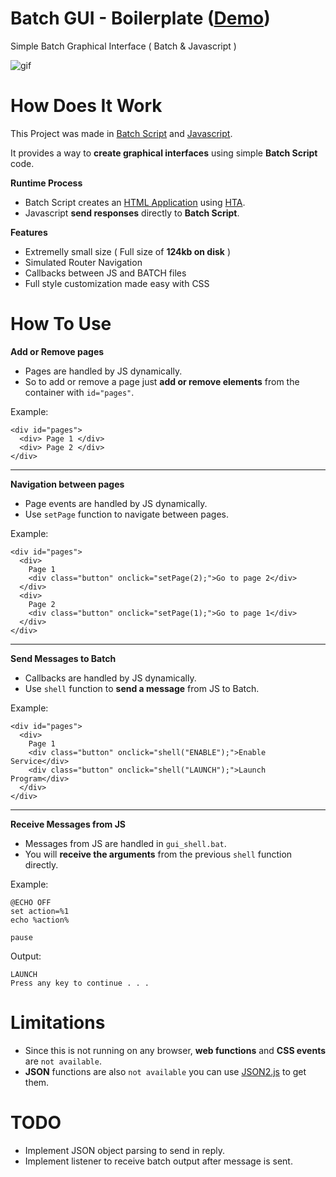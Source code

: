 # Batch GUI - Boilerplate ([Demo](https://streamable.com/2l81mc))
Simple Batch Graphical Interface ( Batch &amp; Javascript )

![gif](https://i.ibb.co/MfvkZbv/ezgif-com-gif-maker-3.gif)

# How Does It Work
This Project was made in [Batch  Script](https://en.wikipedia.org/wiki/Batch_file) and [Javascript](https://en.wikipedia.org/wiki/JavaScript).

It provides a way to **create graphical interfaces** using simple **Batch Script** code.

**Runtime Process**
* Batch Script creates an [HTML Application](https://en.wikipedia.org/wiki/HTML_Application) using [HTA](https://en.wikipedia.org/wiki/%22Hello,_World!%22_program).
* Javascript **send responses** directly to **Batch Script**.

**Features**
* Extremelly small size ( Full size of **124kb on disk** )
* Simulated Router Navigation
* Callbacks between JS and BATCH files
* Full style customization made easy with CSS

# How To Use

**Add or Remove pages**
* Pages are handled by JS dynamically.
* So to add or remove a page just **add or remove elements** from the container with `id="pages"`.</br>

Example: 

    <div id="pages">
      <div> Page 1 </div>
      <div> Page 2 </div>
    </div>
    
 <hr></hr>
 
**Navigation between pages**
* Page events are handled by JS dynamically.
* Use `setPage` function to navigate between pages. </br>

Example: 

    <div id="pages">
      <div>
        Page 1
        <div class="button" onclick="setPage(2);">Go to page 2</div>
      </div>
      <div>
        Page 2
        <div class="button" onclick="setPage(1);">Go to page 1</div>
      </div>
    </div>
    
<hr></hr>

**Send Messages to Batch**
* Callbacks are handled by JS dynamically.
* Use `shell` function to **send a message** from JS to Batch. </br>

Example: 

    <div id="pages">
      <div>
        Page 1
        <div class="button" onclick="shell("ENABLE");">Enable Service</div>
        <div class="button" onclick="shell("LAUNCH");">Launch Program</div>
      </div>
    </div>
    
<hr></hr>

**Receive Messages from JS**
* Messages from JS are handled in `gui_shell.bat`.
* You will **receive the arguments** from the previous `shell` function directly. </br>

Example: 

    @ECHO OFF
    set action=%1
    echo %action%

    pause
    
Output:

    LAUNCH
    Press any key to continue . . .

# Limitations
* Since this is not running on any browser, **web functions** and **CSS events** are `not available`.</br> 
* **JSON** functions are also `not available` you can use [JSON2.js](https://github.com/douglascrockford/JSON-js) to get them.

# TODO
* Implement JSON object parsing to send in reply.
* Implement listener to receive batch output after message is sent.
